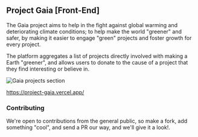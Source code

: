 ## Project Gaia [Front-End]

The Gaia project aims to help in the fight against global warming and deteriorating climate conditions; to help make the world "greener" and safer, by making it easier to engage "green" projects and foster growth for every project. 

The platform aggregates a list of projects directly involved with making a Earth "greener", and allows users to donate to the cause of a project that they find interesting or believe in.

![Gaia projects section](https://imgur.com/sm5b29M.png)

https://project-gaia.vercel.app/

### Contributing

We're open to contributions from the general public, so make a fork, add something "cool", and send a PR our way, and we'll give it a look!.

